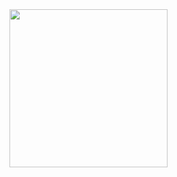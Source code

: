 <img src="https://camo.githubusercontent.com/2dd856c5ba7010a9cb3fba8fd99a6489cc6d0c17b9a78d586f4a76cd74982785/68747470733a2f2f6d656469612e67697068792e636f6d2f6d656469612f567577396d35775876694649512f736f757263652e676966" width="280" height="auto" data-canonical-src="https://media.giphy.com/media/Vuw9m5wXviFIQ/source.gif" style="max-width:100%;">
